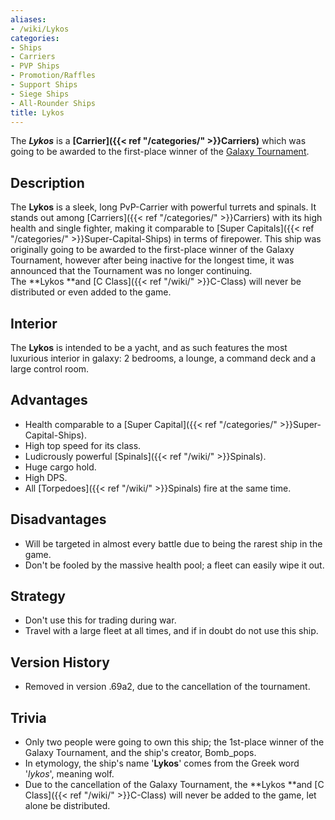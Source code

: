 ```yaml
---
aliases:
- /wiki/Lykos
categories:
- Ships
- Carriers
- PVP Ships
- Promotion/Raffles
- Support Ships
- Siege Ships
- All-Rounder Ships
title: Lykos
---
```


The **_Lykos_** is a **[Carrier]({{< ref "/categories/" >}}Carriers)** which was going to be awarded to the first-place winner of the [Galaxy Tournament](https://challonge.com/GalaxyAT).

## Description

The **Lykos** is a sleek, long PvP-Carrier with powerful turrets and spinals. It stands out among [Carriers]({{< ref "/categories/" >}}Carriers) with its high health and single fighter, making it comparable to [Super Capitals]({{< ref "/categories/" >}}Super-Capital-Ships) in terms of firepower. This ship was originally going to be awarded to the first-place winner of the Galaxy Tournament, however after being inactive for the longest time, it was announced that the Tournament was no longer continuing. The **Lykos **and [C Class]({{< ref "/wiki/" >}}C-Class) will never be distributed or even added to the game.

## Interior

The **Lykos** is intended to be a yacht, and as such features the most luxurious interior in galaxy: 2 bedrooms, a lounge, a command deck and a large control room.

## Advantages

- Health comparable to a [Super Capital]({{< ref "/categories/" >}}Super-Capital-Ships).
- High top speed for its class.
- Ludicrously powerful [Spinals]({{< ref "/wiki/" >}}Spinals).
- Huge cargo hold.
- High DPS.
- All [Torpedoes]({{< ref "/wiki/" >}}Spinals) fire at the same time.

## Disadvantages

- Will be targeted in almost every battle due to being the rarest ship in the game.
- Don't be fooled by the massive health pool; a fleet can easily wipe it out.

## Strategy

- Don't use this for trading during war.
- Travel with a large fleet at all times, and if in doubt do not use this ship.

## Version History 

- Removed in version .69a2, due to the cancellation of the tournament.

## Trivia

- Only two people were going to own this ship; the 1st-place winner of the Galaxy Tournament, and the ship's creator, Bomb_pops.
- In etymology, the ship's name '**Lykos**' comes from the Greek word '_lykos_', meaning wolf.
- Due to the cancellation of the Galaxy Tournament, the **Lykos **and [C Class]({{< ref "/wiki/" >}}C-Class) will never be added to the game, let alone be distributed.